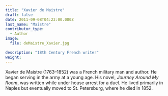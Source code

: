 ```yaml
---
title: "Xavier de Maistre"
draft: false
date: 2011-09-08T04:23:00.000Z
last_name: "Maistre"
contributor_type:
  - Author
image:
  file: deMaistre_Xavier.jpg

description: "18th Century French writer"
weight:
---
```


Xavier de Maistre (1763–1852) was a French military man and author. He began serving in the army at a young age. His novel, _Journey Around My Room_, was written while under house arrest for a duel. He lived primarily in Naples but eventually moved to St. Petersburg, where he died in 1852.

